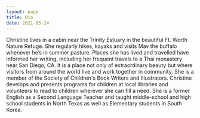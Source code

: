 ```yaml
---
layout: page
title: Bio
date: 2021-05-24
---
```


Christine lives in a cabin near the Trinity Estuary in the beautiful Ft. Worth Nature Refuge. She regularly hikes, kayaks and visits Mav the buffalo whenever he’s in summer pasture. Places she has lived and travelled have informed her writing, including her frequent travels to a Thai monastery near San Diego, CA. It is a place not only of extraordinary beauty but where visitors from around the world live and work together in community. She is a member of the Society of Children's Book Writers and Illustrators. Christine develops and presents programs for children at local libraries and volunteers to read to children wherever she can fill a need. She is a former English as a Second Language Teacher and taught middle-school and high school students in North Texas as well as Elementary students in South Korea.

